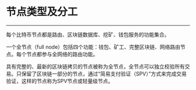 <!--
 * @Author: ZhXZhao
 * @Date: 2020-02-21 20:09:39
 * @LastEditors: ZhXZhao
 * @LastEditTime: 2020-02-21 20:21:15
 * @Description: 
 -->

# 节点类型及分工

---




每个比特币节点都是路由、区块链数据库、挖矿、钱包服务的功能集合。

一个全节点（full node）包括四个功能：钱包、矿工、完整区块链、网络路由节点。每个节点都参与全网络的路由功能。

具有完整的、最新的区块链拷贝的节点被称为全节点，全节点可以独立校验所有交易。只保留了区块链一部分的节点，通过“简易支付验证（SPV）”方式来完成交易验证，这样的节点称为SPV节点或轻量级节点。
